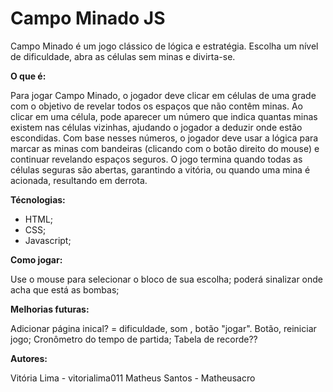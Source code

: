 # Campo Minado JS
Campo Minado é um jogo clássico de lógica e estratégia. Escolha um nível de dificuldade, abra as células sem minas e divirta-se.

**O que é:**

  Para jogar Campo Minado, o jogador deve clicar em células de uma grade com o objetivo de revelar todos os espaços que não contêm minas. Ao clicar em uma célula, pode aparecer um número que indica quantas minas existem nas células vizinhas, ajudando o jogador a deduzir onde estão escondidas. Com base nesses números, o jogador deve usar a lógica para marcar as minas com bandeiras (clicando com o botão direito do mouse) e continuar revelando espaços seguros. O jogo termina quando todas as células seguras são abertas, garantindo a vitória, ou quando uma mina é acionada, resultando em derrota. 


**Técnologias:**

- HTML;
- CSS;
- Javascript;

  

**Como jogar:**

  Use o mouse para selecionar o bloco de sua escolha;
  poderá sinalizar onde acha que está as bombas;
  
  
  

**Melhorias futuras:**

  Adicionar página inical? = dificuldade, som , botão "jogar".
  Botão, reiniciar jogo;
  Cronômetro do tempo de partida; 
  Tabela de recorde??
  
  

**Autores:**

  Vitória Lima - vitorialima011
  Matheus Santos - Matheusacro

